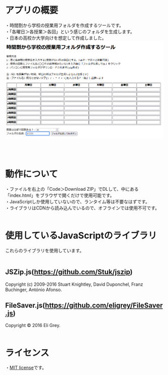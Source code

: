 # アプリの概要 
・時間割から学校の授業用フォルダを作成するツールです。  
・「各曜日＞各授業＞各回」という感じのフォルダを生成します。  
・日本の高校か大学向けを想定して作成しました。  
![screenshot](screenshot.PNG)

<br><br>
# 動作について
・ファイルを右上の「Code＞Download ZIP」でDLして、中にある「index.html」をブラウザで開くだけで使用可能です。  
・JavaScriptしか使用していないので、ランタイム等は不要なはずです。  
・ライブラリはCDNから読み込んでいるので、オフラインでは使用不可です。
<br><br>
# 使用しているJavaScriptのライブラリ
これらのライブラリを使用しています。  <br><br>

## JSZip.js(https://github.com/Stuk/jszip)
Copyright (c) 2009-2016 Stuart Knightley, David Duponchel, Franz Buchinger, António Afonso.
  
  
## FileSaver.js(https://github.com/eligrey/FileSaver.js)  
Copyright © 2016 Eli Grey.
<br><br>
# ライセンス
・[MIT license](https://en.wikipedia.org/wiki/MIT_License)です。

